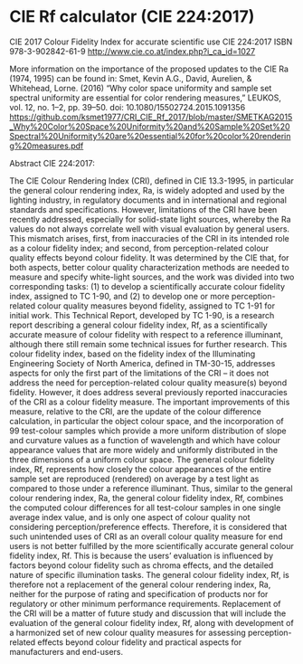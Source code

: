 # CIE Rf calculator (CIE 224:2017)

CIE 2017 Colour Fidelity Index for accurate scientific use
CIE 224:2017
ISBN 978-3-902842-61-9
http://www.cie.co.at/index.php?i_ca_id=1027

More information on the importance of the proposed updates to the CIE Ra (1974, 1995) can be found in:
Smet, Kevin A.G., David, Aurelien, & Whitehead, Lorne. (2016) “Why color space uniformity and sample set spectral uniformity are essential for color rendering measures,” LEUKOS, vol. 12, no. 1–2, pp. 39–50.
doi: 10.1080/15502724.2015.1091356
https://github.com/ksmet1977/CRI_CIE_Rf_2017/blob/master/SMETKAG2015_Why%20Color%20Space%20Uniformity%20and%20Sample%20Set%20Spectral%20Uniformity%20are%20essential%20for%20color%20rendering%20measures.pdf





Abstract CIE 224:2017:

The CIE Colour Rendering Index (CRI), defined in CIE 13.3-1995, in particular the general colour rendering index, Ra, is widely adopted and used by the lighting industry, in regulatory documents and in international and regional standards and specifications. However, limitations of the CRI have been recently addressed, especially for solid-state light sources, whereby the Ra values do not always correlate well with visual evaluation by general users. This mismatch arises, first, from inaccuracies of the CRI in its intended role as a colour fidelity index; and second, from perception-related colour quality effects beyond colour fidelity. It was determined by the CIE that, for both aspects, better colour quality characterization methods are needed to measure and specify white-light sources, and the work was divided into two corresponding tasks: (1) to develop a scientifically accurate colour fidelity index, assigned to TC 1-90, and (2) to develop one or more perception-related colour quality measures beyond fidelity, assigned to TC 1-91 for initial work. 
This Technical Report, developed by TC 1-90, is a research report describing a general colour fidelity index, Rf, as a scientifically accurate measure of colour fidelity with respect to a reference illuminant, although there still remain some technical issues for further research. This colour fidelity index, based on the fidelity index of the Illuminating Engineering Society of North America, defined in TM-30-15, addresses aspects for only the first part of the limitations of the CRI – it does not address the need for perception-related colour quality measure(s) beyond fidelity. However, it does address several previously reported inaccuracies of the CRI as a colour fidelity measure. The important improvements of this measure, relative to the CRI, are the update of the colour difference calculation, in particular the object colour space, and the incorporation of 99 test-colour samples which provide a more uniform distribution of slope and curvature values as a function of wavelength and which have colour appearance values that are more widely and uniformly distributed in the three dimensions of a uniform colour space. 
The general colour fidelity index, Rf, represents how closely the colour appearances of the entire sample set are reproduced (rendered) on average by a test light as compared to those under a reference illuminant. Thus, similar to the general colour rendering index, Ra, the general colour fidelity index, Rf, combines the computed colour differences for all test-colour samples in one single average index value, and is only one aspect of colour quality not considering perception/preference effects. Therefore, it is considered that such unintended uses of CRI as an overall colour quality measure for end users is not better fulfilled by the more scientifically accurate general colour fidelity index, Rf. This is because the users’ evaluation is influenced by factors beyond colour fidelity such as chroma effects, and the detailed nature of specific illumination tasks. The general colour fidelity index, Rf, is therefore not a replacement of the general colour rendering index, Ra, neither for the purpose of rating and specification of products nor for regulatory or other minimum performance requirements. Replacement of the CRI will be a matter of future study and discussion that will include the evaluation of the general colour fidelity index, Rf, along with development of a harmonized set of new colour quality measures for assessing perception-related effects beyond colour fidelity and practical aspects for manufacturers and end-users. 